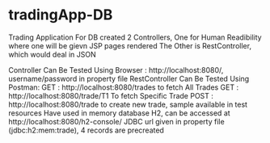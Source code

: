 # tradingApp-DB
Trading Application For DB
created 2 Controllers, One for Human Readibility where one will be gievn JSP pages rendered
The Other is RestController, which would deal in JSON

Controller Can Be Tested Using Browser : http://localhost:8080/, username/password in property file
RestController Can Be Tested Using Postman: 
      GET : http://localhost:8080/trades to fetch All Trades
      GET : http://localhost:8080/trade/T1 To fetch Specific Trade
      POST : http://localhost:8080/trade to create new trade, sample available in test resources
Have used in memory database H2, can be accessed at http://localhost:8080/h2-console/
      JDBC url given in property file (jdbc:h2:mem:trade), 4 records are precreated
